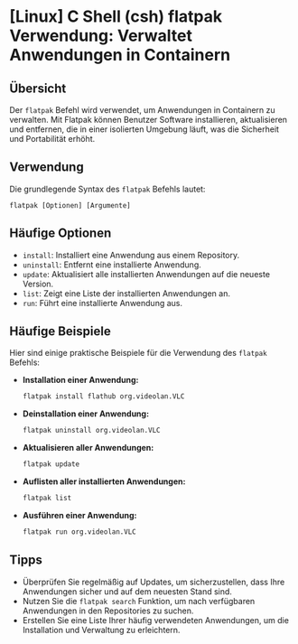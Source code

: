 # [Linux] C Shell (csh) flatpak Verwendung: Verwaltet Anwendungen in Containern

## Übersicht
Der `flatpak` Befehl wird verwendet, um Anwendungen in Containern zu verwalten. Mit Flatpak können Benutzer Software installieren, aktualisieren und entfernen, die in einer isolierten Umgebung läuft, was die Sicherheit und Portabilität erhöht.

## Verwendung
Die grundlegende Syntax des `flatpak` Befehls lautet:

```
flatpak [Optionen] [Argumente]
```

## Häufige Optionen
- `install`: Installiert eine Anwendung aus einem Repository.
- `uninstall`: Entfernt eine installierte Anwendung.
- `update`: Aktualisiert alle installierten Anwendungen auf die neueste Version.
- `list`: Zeigt eine Liste der installierten Anwendungen an.
- `run`: Führt eine installierte Anwendung aus.

## Häufige Beispiele
Hier sind einige praktische Beispiele für die Verwendung des `flatpak` Befehls:

- **Installation einer Anwendung:**
  ```bash
  flatpak install flathub org.videolan.VLC
  ```

- **Deinstallation einer Anwendung:**
  ```bash
  flatpak uninstall org.videolan.VLC
  ```

- **Aktualisieren aller Anwendungen:**
  ```bash
  flatpak update
  ```

- **Auflisten aller installierten Anwendungen:**
  ```bash
  flatpak list
  ```

- **Ausführen einer Anwendung:**
  ```bash
  flatpak run org.videolan.VLC
  ```

## Tipps
- Überprüfen Sie regelmäßig auf Updates, um sicherzustellen, dass Ihre Anwendungen sicher und auf dem neuesten Stand sind.
- Nutzen Sie die `flatpak search` Funktion, um nach verfügbaren Anwendungen in den Repositories zu suchen.
- Erstellen Sie eine Liste Ihrer häufig verwendeten Anwendungen, um die Installation und Verwaltung zu erleichtern.